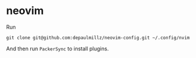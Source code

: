 # neovim

Run

`git clone git@github.com:depaulmillz/neovim-config.git ~/.config/nvim`

And then run `PackerSync` to install plugins.

